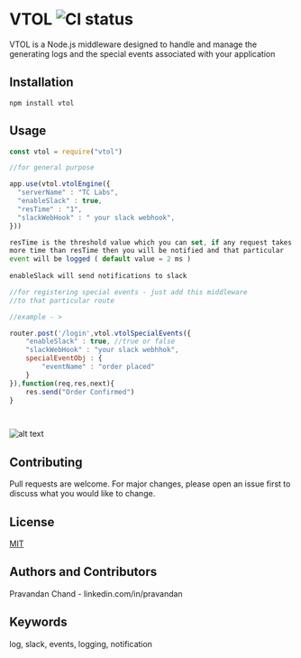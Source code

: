 # VTOL ![CI status](https://img.shields.io/badge/build-passing-brightgreen.svg)

VTOL is a Node.js middleware designed to handle and manage the generating logs and the special events associated with your application

## Installation
`npm install vtol`

## Usage

```javascript
const vtol = require("vtol")

//for general purpose

app.use(vtol.vtolEngine({
  "serverName" : "TC Labs",
  "enableSlack" : true,
  "resTime" : "1",
  "slackWebHook" : " your slack webhook",
}))

resTime is the threshold value which you can set, if any request takes
more time than resTime then you will be notified and that particular
event will be logged ( default value = 2 ms )
  
enableSlack will send notifications to slack

//for registering special events - just add this middleware
//to that particular route

//example - >

router.post('/login',vtol.vtolSpecialEvents({
    "enableSlack" : true, //true or false
    "slackWebHook" : "your slack webhhok",
    specialEventObj : {
        "eventName" : "order placed"
    }
}),function(req,res,next){
    res.send("Order Confirmed")
}

 
```

![alt text](https://drive.google.com/file/d/1joHaHir1-qs9ec84rdDNZKN-6kJrsHdH/view)

## Contributing
Pull requests are welcome. For major changes, please open an issue first to discuss what you would like to change.

## License
[MIT](https://choosealicense.com/licenses/mit/)

## Authors and Contributors
Pravandan Chand - linkedin.com/in/pravandan

## Keywords
log, slack, events, logging, notification
